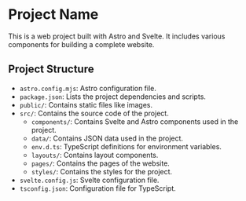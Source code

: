 # Project Name

This is a web project built with Astro and Svelte. It includes various components for building a complete website.

## Project Structure

- `astro.config.mjs`: Astro configuration file.
- `package.json`: Lists the project dependencies and scripts.
- `public/`: Contains static files like images.
- `src/`: Contains the source code of the project.
  - `components/`: Contains Svelte and Astro components used in the project.
  - `data/`: Contains JSON data used in the project.
  - `env.d.ts`: TypeScript definitions for environment variables.
  - `layouts/`: Contains layout components.
  - `pages/`: Contains the pages of the website.
  - `styles/`: Contains the styles for the project.
- `svelte.config.js`: Svelte configuration file.
- `tsconfig.json`: Configuration file for TypeScript.
